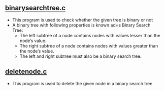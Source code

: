 ## [binarysearchtree.c](https://github.com/Subathra19/Data-Structures-and-Algorithms/blob/main/Data-Structures-Hierarchical/binarysearchtree.c)
* This program is used to check whether the given tree is binary or not 
* A binary tree with following properties is known ad=s Binary Search Tree:
  * The left subtree of a node contains nodes with values lesser than the node’s value.
  * The right subtree of a node contains nodes with values greater than the node’s value.
  * The left and right subtree must also be a binary search tree.

## [deletenode.c](https://github.com/Subathra19/Data-Structures-and-Algorithms/blob/main/Data-Structures-Hierarchical/deletenode.c)
* This program is used to delete the given node in a binary search tree
